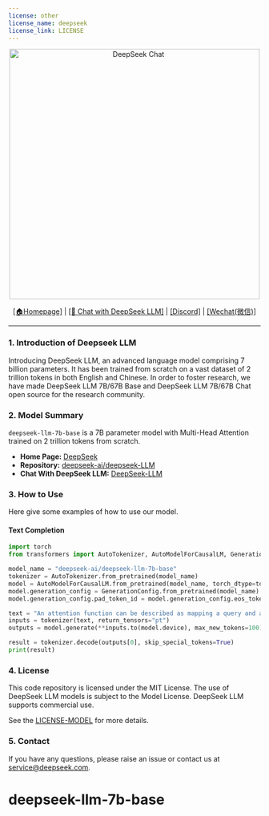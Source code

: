 ```yaml
---
license: other
license_name: deepseek
license_link: LICENSE
---
```


<p align="center">
<img width="500px" alt="DeepSeek Chat" src="https://github.com/deepseek-ai/DeepSeek-LLM/blob/main/images/logo.png?raw=true">
</p>
<p align="center"><a href="https://www.deepseek.com/">[🏠Homepage]</a>  |  <a href="https://chat.deepseek.com/">[🤖 Chat with DeepSeek LLM]</a>  |  <a href="https://discord.gg/Tc7c45Zzu5">[Discord]</a>  |  <a href="https://github.com/deepseek-ai/DeepSeek-LLM/blob/main/images/qr.jpeg">[Wechat(微信)]</a> </p>
<hr>




### 1. Introduction of Deepseek LLM

Introducing DeepSeek LLM, an advanced language model comprising 7 billion parameters. It has been trained from scratch on a vast dataset of 2 trillion tokens in both English and Chinese. In order to foster research, we have made DeepSeek LLM 7B/67B Base and DeepSeek LLM 7B/67B Chat open source for the research community.

  
### 2. Model Summary
`deepseek-llm-7b-base` is a 7B parameter model with Multi-Head Attention trained on 2 trillion tokens from scratch.
- **Home Page:** [DeepSeek](https://deepseek.com/)
- **Repository:** [deepseek-ai/deepseek-LLM](https://github.com/deepseek-ai/deepseek-LLM)
- **Chat With DeepSeek LLM:** [DeepSeek-LLM](https://chat.deepseek.com/)


### 3. How to Use
Here give some examples of how to use our model.
#### Text Completion
```python
import torch
from transformers import AutoTokenizer, AutoModelForCausalLM, GenerationConfig

model_name = "deepseek-ai/deepseek-llm-7b-base"
tokenizer = AutoTokenizer.from_pretrained(model_name)
model = AutoModelForCausalLM.from_pretrained(model_name, torch_dtype=torch.bfloat16, device_map="auto")
model.generation_config = GenerationConfig.from_pretrained(model_name)
model.generation_config.pad_token_id = model.generation_config.eos_token_id

text = "An attention function can be described as mapping a query and a set of key-value pairs to an output, where the query, keys, values, and output are all vectors. The output is"
inputs = tokenizer(text, return_tensors="pt")
outputs = model.generate(**inputs.to(model.device), max_new_tokens=100)

result = tokenizer.decode(outputs[0], skip_special_tokens=True)
print(result)
```

### 4. License
This code repository is licensed under the MIT License. The use of DeepSeek LLM models is subject to the Model License. DeepSeek LLM supports commercial use.

See the [LICENSE-MODEL](https://github.com/deepseek-ai/deepseek-LLM/blob/main/LICENSE-MODEL) for more details.

### 5. Contact

If you have any questions, please raise an issue or contact us at [service@deepseek.com](mailto:service@deepseek.com).

# deepseek-llm-7b-base
